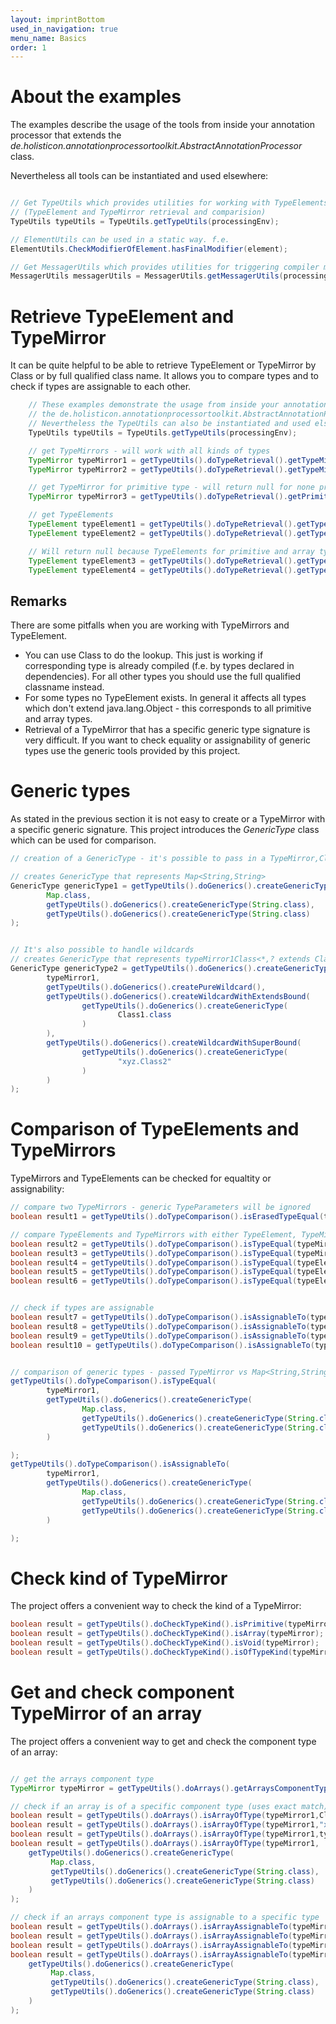 ```yaml
---
layout: imprintBottom
used_in_navigation: true
menu_name: Basics
order: 1
---
```

# About the examples

The examples describe the usage of the tools from inside your annotation processor that extends the *de.holisticon.annotationprocessortoolkit.AbstractAnnotationProcessor* class.

Nevertheless all tools can be instantiated and used elsewhere:

```java

// Get TypeUtils which provides utilities for working with TypeElements and Type Mirrors
// (TypeElement and TypeMirror retrieval and comparision)
TypeUtils typeUtils = TypeUtils.getTypeUtils(processingEnv);

// ElementUtils can be used in a static way. f.e.
ElementUtils.CheckModifierOfElement.hasFinalModifier(element);

// Get MessagerUtils which provides utilities for triggering compiler messages
MessagerUtils messagerUtils = MessagerUtils.getMessagerUtils(processingEnvironment);


```





# Retrieve TypeElement and TypeMirror

It can be quite helpful to be able to retrieve TypeElement or TypeMirror by Class or by full qualified class name.
It allows you to compare types and to check if types are assignable to each other.

```java
    // These examples demonstrate the usage from inside your annotation processor that extends
    // the de.holisticon.annotationprocessortoolkit.AbstractAnnotationProcessor class.
    // Nevertheless the TypeUtils can also be instantiated and used elsewhere by calling the following
    TypeUtils typeUtils = TypeUtils.getTypeUtils(processingEnv);

    // get TypeMirrors - will work with all kinds of types
    TypeMirror typeMirror1 = getTypeUtils().doTypeRetrieval().getTypeMirror(String.class);
    TypeMirror typeMirror2 = getTypeUtils().doTypeRetrieval().getTypeMirror("xyz.YourClass");

    // get TypeMirror for primitive type - will return null for none primitive types
    TypeMirror typeMirror3 = getTypeUtils().doTypeRetrieval().getPrimitiveTypeMirror(Long.class);

    // get TypeElements
    TypeElement typeElement1 = getTypeUtils().doTypeRetrieval().getTypeElement(String.class);
    TypeElement typeElement2 = getTypeUtils().doTypeRetrieval().getTypeElement("xyz.YourClass");

    // Will return null because TypeElements for primitive and array types doesn't exist
    TypeElement typeElement3 = getTypeUtils().doTypeRetrieval().getTypeElement(String[].class);
    TypeElement typeElement4 = getTypeUtils().doTypeRetrieval().getTypeElement(Long.class);
```

## Remarks
There are some pitfalls when you are working with TypeMirrors and TypeElement.

- You can use Class to do the lookup. This just is working if corresponding type is already compiled (f.e. by types declared in dependencies). For all other types you should use the full qualified classname instead.
- For some types no TypeElement exists. In general it affects all types which don't extend java.lang.Object - this corresponds to all primitive and array types.
- Retrieval of a TypeMirror that has a specific generic type signature is very difficult. If you want to check equality or assignability of generic types use the generic tools provided by this project.

# Generic types

As stated in the previous section it is not easy to create or a TypeMirror with a specific generic signature.
This project introduces the *GenericType* class which can be used for comparison.

```java
// creation of a GenericType - it's possible to pass in a TypeMirror,Class or full qualified class name as first parameter

// creates GenericType that represents Map<String,String>
GenericType genericType1 = getTypeUtils().doGenerics().createGenericType(
        Map.class,
        getTypeUtils().doGenerics().createGenericType(String.class),
        getTypeUtils().doGenerics().createGenericType(String.class)
);


// It's also possible to handle wildcards
// creates GenericType that represents typeMirror1Class<*,? extends Class1, ? super xyz.Class2>
GenericType genericType2 = getTypeUtils().doGenerics().createGenericType(
        typeMirror1,
        getTypeUtils().doGenerics().createPureWildcard(),
        getTypeUtils().doGenerics().createWildcardWithExtendsBound(
                getTypeUtils().doGenerics().createGenericType(
                        Class1.class
                )
        ),
        getTypeUtils().doGenerics().createWildcardWithSuperBound(
                getTypeUtils().doGenerics().createGenericType(
                        "xyz.Class2"
                )
        )
);
```

# Comparison of TypeElements and TypeMirrors

TypeMirrors and TypeElements can be checked for equaltity or assignability:

```java
// compare two TypeMirrors - generic TypeParameters will be ignored
boolean result1 = getTypeUtils().doTypeComparison().isErasedTypeEqual(typeMirror1, typeMirror2);

// compare TypeElements and TypeMirrors with either TypeElement, TypeMirror or Class
boolean result2 = getTypeUtils().doTypeComparison().isTypeEqual(typeMirror1, String.class);
boolean result3 = getTypeUtils().doTypeComparison().isTypeEqual(typeMirror1, typeMirror2);
boolean result4 = getTypeUtils().doTypeComparison().isTypeEqual(typeElement1, String.class);
boolean result5 = getTypeUtils().doTypeComparison().isTypeEqual(typeElement1, typeMirror2);
boolean result6 = getTypeUtils().doTypeComparison().isTypeEqual(typeElement1, typeElement2);


// check if types are assignable
boolean result7 = getTypeUtils().doTypeComparison().isAssignableTo(typeElement1, String.class);
boolean result8 = getTypeUtils().doTypeComparison().isAssignableTo(typeElement1, typeMirror2);
boolean result9 = getTypeUtils().doTypeComparison().isAssignableTo(typeElement1, typeElement2);
boolean result10 = getTypeUtils().doTypeComparison().isAssignableTo(typeMirror1, typeMirror2);


// comparison of generic types - passed TypeMirror vs Map<String,String>
getTypeUtils().doTypeComparison().isTypeEqual(
        typeMirror1,
        getTypeUtils().doGenerics().createGenericType(
                Map.class,
                getTypeUtils().doGenerics().createGenericType(String.class),
                getTypeUtils().doGenerics().createGenericType(String.class)
        )

);
getTypeUtils().doTypeComparison().isAssignableTo(
        typeMirror1,
        getTypeUtils().doGenerics().createGenericType(
                Map.class,
                getTypeUtils().doGenerics().createGenericType(String.class),
                getTypeUtils().doGenerics().createGenericType(String.class)
        )

);
```

# Check kind of TypeMirror

The project offers a convenient way to check the kind of a TypeMirror:

```java
boolean result = getTypeUtils().doCheckTypeKind().isPrimitive(typeMirror);
boolean result = getTypeUtils().doCheckTypeKind().isArray(typeMirror);
boolean result = getTypeUtils().doCheckTypeKind().isVoid(typeMirror);
boolean result = getTypeUtils().doCheckTypeKind().isOfTypeKind(typeMirror, typeKind);
```

# Get and check component TypeMirror of an array

The project offers a convenient way to get and check the component type of an array:

```java

// get the arrays component type
TypeMirror typeMirror = getTypeUtils().doArrays().getArraysComponentType(typeMirror1);

// check if an array is of a specific component type (uses exact match)
boolean result = getTypeUtils().doArrays().isArrayOfType(typeMirror1,Class1.class);
boolean result = getTypeUtils().doArrays().isArrayOfType(typeMirror1,"xyz.Class1");
boolean result = getTypeUtils().doArrays().isArrayOfType(typeMirror1,typeMirror2);
boolean result = getTypeUtils().doArrays().isArrayOfType(typeMirror1,
    getTypeUtils().doGenerics().createGenericType(
         Map.class,
         getTypeUtils().doGenerics().createGenericType(String.class),
         getTypeUtils().doGenerics().createGenericType(String.class)
    )
);

// check if an arrays component type is assignable to a specific type
boolean result = getTypeUtils().doArrays().isArrayAssignableTo(typeMirror1,Class1.class);
boolean result = getTypeUtils().doArrays().isArrayAssignableTo(typeMirror1,"xyz.Class1");
boolean result = getTypeUtils().doArrays().isArrayAssignableTo(typeMirror1,typeMirror2);
boolean result = getTypeUtils().doArrays().isArrayAssignableTo(typeMirror1,
    getTypeUtils().doGenerics().createGenericType(
         Map.class,
         getTypeUtils().doGenerics().createGenericType(String.class),
         getTypeUtils().doGenerics().createGenericType(String.class)
    )
);

```